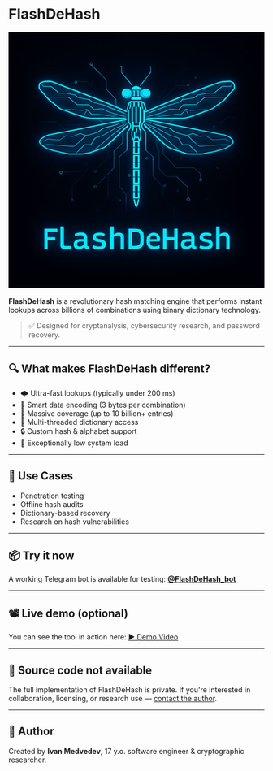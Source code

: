 # FlashDeHash

![Logo](IMG_20250708_074136_848.jpg)

**FlashDeHash** is a revolutionary hash matching engine that performs instant lookups across billions of combinations using binary dictionary technology.

> ✅ Designed for cryptanalysis, cybersecurity research, and password recovery.

---

## 🔍 What makes FlashDeHash different?

- 🌩️ Ultra-fast lookups (typically under 200 ms)
- 🧠 Smart data encoding (3 bytes per combination)
- 💾 Massive coverage (up to 10 billion+ entries)
- 🧵 Multi-threaded dictionary access
- 🔒 Custom hash & alphabet support
- 🐞 Exceptionally low system load

---

## 🎯 Use Cases

- Penetration testing
- Offline hash audits
- Dictionary-based recovery
- Research on hash vulnerabilities

---

## 📦 Try it now

A working Telegram bot is available for testing:
**[@FlashDeHash_bot](https://t.me/FlashDeHash_bot)**

---

## 📽️ Live demo (optional)

You can see the tool in action here:
[▶️ Demo Video](https://your-demo-link.com)

---

## 🚫 Source code not available

The full implementation of FlashDeHash is private. If you're interested in collaboration, licensing, or research use — [contact the author](ivanmedvedev1357@gmail.com).

---

## 🧠 Author

Created by **Ivan Medvedev**, 17 y.o. software engineer & cryptographic researcher.
